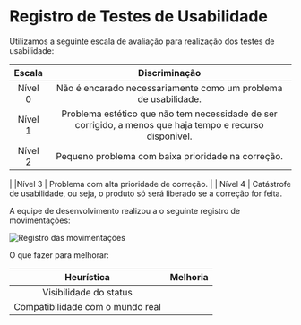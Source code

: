 # Registro de Testes de Usabilidade

Utilizamos a seguinte escala de avaliação para realização dos testes de usabilidade:

| **Escala** 	| **Discriminação** 	|
|:---:	|:---:	|
|	Nível 0 	| Não é encarado necessariamente como um problema de usabilidade.  |
| Nível 1 	| Problema estético que não tem necessidade de ser corrigido, a menos que haja tempo e recurso disponível.  |
| Nível 2	| Pequeno problema com baixa prioridade na correção. 
 |
|Nível 3 | Problema com alta prioridade de correção. |
| Nível 4	| Catástrofe de usabilidade, ou seja, o produto só será liberado se a correção for feita.

A equipe de desenvolvimento realizou a o seguinte registro de movimentações:
 
 ![Registro das movimentações]()

 O que fazer para melhorar:

 | **Heurística** 	| **Melhoria** 	|
|:---:	|:---:	|
|	Visibilidade do status 	|      |
| Compatibilidade com o mundo real 	|     |
